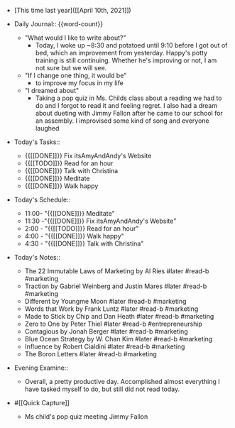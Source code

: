 - [This time last year]([[April 10th, 2021]])
- Daily Journal::  {{word-count}} 
    - "What would I like to write about?"
        - Today, I  woke up ~8:30 and potatoed until 9:10 before I got out of bed, which an improvement from yesterday. Happy's potty training is still continuing. Whether he's improving or not, I am not sure but we will see.
    - "If I change one thing, it would be"
        - to improve my focus in my life
    - "I dreamed about"
        - Taking a pop quiz in Ms. Childs class about a reading we had to do and I forgot to read it and feeling regret. I also had a dream about dueting with Jimmy Fallon after he came to our school for an assembly. I improvised some kind of song and everyone laughed
- Today's Tasks:: 
    - {{[[DONE]]}} Fix itsAmyAndAndy's Website
    - {{[[TODO]]}} Read for an hour
    - {{[[DONE]]}} Talk with Christina
    - {{[[DONE]]}} Meditate
    - {{[[DONE]]}} Walk happy
- Today's Schedule::  
    - 11:00- "{{[[DONE]]}} Meditate"
    - 11:30 -"{{[[DONE]]}} Fix itsAmyAndAndy's Website"
    - 2:00 - "{{[[TODO]]}} Read for an hour"
    - 4:00 - "{{[[DONE]]}} Walk happy"
    - 4:30 - "{{[[DONE]]}} Talk with Christina"
- Today's Notes::
    - The 22 Immutable Laws of Marketing by Al Ries #later #read-b #marketing
    - Traction by Gabriel Weinberg and Justin Mares #later #read-b #marketing
    - Different by Youngme Moon #later #read-b #marketing
    - Words that Work by Frank Luntz #later #read-b #marketing
    - Made to Stick by Chip and Dan Heath #later #read-b #marketing
    - Zero to One by Peter Thiel #later #read-b #entrepreneurship
    - Contagious by Jonah Berger #later #read-b #marketing
    - Blue Ocean Strategy by W. Chan Kim #later #read-b #marketing
    - Influence by Robert Cialdini #later #read-b #marketing
    - The Boron Letters #later #read-b #marketing

- Evening Examine:: 
    - Overall, a pretty productive day. Accomplished almost everything I have tasked myself to do, but still did not read today.
- #[[Quick Capture]]
    - Ms child's pop quiz meeting Jimmy Fallon
